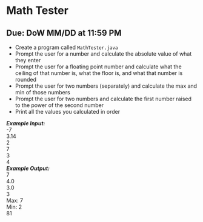 # Math Tester

## Due: DoW MM/DD at 11:59 PM

- Create a program called `MathTester.java`
- Prompt the user for a number and calculate the absolute value of what they enter
- Prompt the user for a floating point number and calculate what the ceiling of that number is, what the floor is, and what that number is rounded
- Prompt the user for two numbers (separately) and calculate the max and min of those numbers
- Prompt the user for two numbers and calculate the first number raised to the power of the second number
- Print all the values you calculated in order

***Example Input:***\
-7\
3.14\
2\
7\
3\
4\
***Example Output:***\
7\
4.0\
3.0\
3\
Max: 7\
Min: 2\
81
